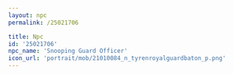 ```yaml
---
layout: npc
permalink: /25021706

title: Npc
id: '25021706'
npc_name: 'Snooping Guard Officer'
icon_url: 'portrait/mob/21010084_n_tyrenroyalguardbaton_p.png'
---
```

